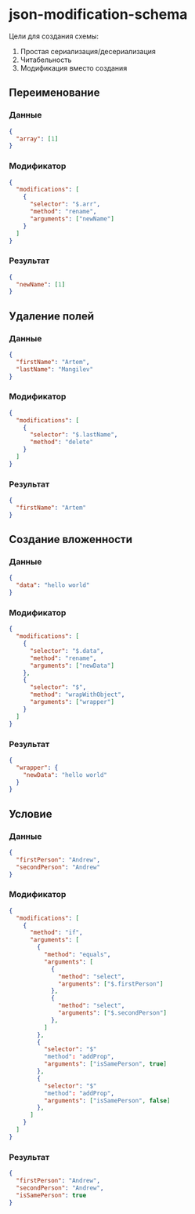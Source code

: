 # json-modification-schema

Цели для создания схемы:

1. Простая сериализация/десериализация
2. Читабельность
3. Модификация вместо создания

## Переименование

### Данные

```json
{
  "array": [1]
}
```

### Модификатор

```json
{
  "modifications": [
    {
      "selector": "$.arr",
      "method": "rename",
      "arguments": ["newName"]
    }
  ]
}
```

### Результат

```json
{
  "newName": [1]
}
```

## Удаление полей

### Данные

```json
{
  "firstName": "Artem",
  "lastName": "Mangilev"
}
```

### Модификатор

```json
{
  "modifications": [
    {
      "selector": "$.lastName",
      "method": "delete"
    }
  ]
}
```

### Результат

```json
{
  "firstName": "Artem"
}
```

## Создание вложенности

### Данные

```json
{
  "data": "hello world"
}
```

### Модификатор

```json
{
  "modifications": [
    {
      "selector": "$.data",
      "method": "rename",
      "arguments": ["newData"]
    },
    {
      "selector": "$",
      "method": "wrapWithObject",
      "arguments": ["wrapper"]
    }
  ]
}
```

### Результат

```json
{
  "wrapper": {
    "newData": "hello world"
  }
}
```

## Условие

### Данные

```json
{
  "firstPerson": "Andrew",
  "secondPerson": "Andrew"
}
```

### Модификатор

```json
{
  "modifications": [
    {
      "method": "if",
      "arguments": [
        {
          "method": "equals",
          "arguments": [
            {
              "method": "select",
              "arguments": ["$.firstPerson"]
            },
            {
              "method": "select",
              "arguments": ["$.secondPerson"]
            }, 
          ]
        },
        {
          "selector": "$"
          "method": "addProp",
          "arguments": ["isSamePerson", true]
        },
        {
          "selector": "$"
          "method": "addProp",
          "arguments": ["isSamePerson", false]
        },
      ]
    }
  ]
}
```

### Результат

```json
{
  "firstPerson": "Andrew",
  "secondPerson": "Andrew",
  "isSamePerson": true
}
```

